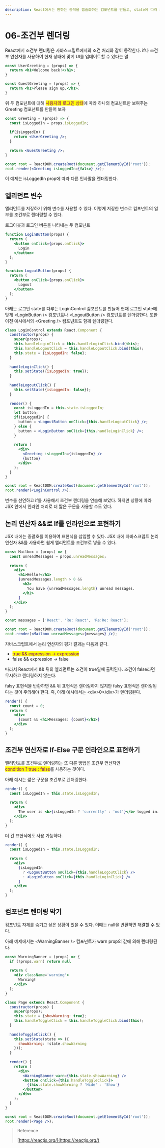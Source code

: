 ```yaml
---
description: React에서는 원하는 동작을 캡슐화하는 컴포넌트를 만들고, state에 따라 조건적으로 컴포넌트를 렌더링할 수 있다.
---
```


# 06-조건부 렌더링

React에서 조건부 렌더링은 자바스크립트에서의 조건 처리와 같이 동작한다. if나 조건부 연산자를 사용하여 현재 상태에 맞게 UI를 업데이트할 수 있다는 말

```jsx
const UserGreeting = (props) => {
  return <h1>Welcome back!</h1>;
}

const GuestGreeting = (props) => {
  return <h1>Please sign up.</h1>;
}
```

위 두 컴포넌트에 대해 <mark style="color:purple;">사용자의 로그인 상태</mark>에 따라 하나의 컴포넌트만 보여주는 Greeting 컴포넌트를 만들어 보자

```jsx
const Greeting = (props) => {
  const isLoggedIn = props.isLoggedIn;
  
  if(isLoggedIn) {
    return <UserGreeting />;
  }
  
  return <GuestGreeting />;
}

const root = ReactDOM.createRoot(document.getElementById('root'));
root.render(<Greeting isLoggedIn={false} />);
```

이 예제는 isLoggedIn prop에 따라 다른 인사말을 렌더링한다.

## 엘리먼트 변수

엘리먼트를 저장하기 위해 변수를 사용할 수 있다. 이렇게 저장한 변수로 컴포넌트의 일부를 조건부로 렌더링할 수 있다.

로그아웃과 로그인 버튼을 나타내는 두 컴포넌트

```jsx
function LoginButton(props) {
  return (
    <button onClick={props.onClick}>
      Login
    </button>
  );
}

function LogoutButton(props) {
  return (
    <button onClick={props.onClick}>
      Logout
    </button>
  );
}
```

아래는 로그인 state를 다루는 LoginControl 컴포넌트를 만들어 현재 로그인 state에 맞게 \<LoginButton /> 컴포넌트나 \<LogoutButton /> 컴포넌트를 렌더링한다. 또한 이전 예시에서의 \<Greeting /> 컴포넌트도 함께 렌더링한다.

```jsx
class LoginControl extends React.Component {
  constructor(props) {
    super(props);
    this.handleLoginClick = this.handleLoginClick.bind(this);
    this.handleLogoutClick = this.handleLogoutClick.bind(this);
    this.state = {isLoggedIn: false};
  }
  
  handleLoginClick() {
    this.setState({isLoggedIn: true});
  }
  
  handleLogoutClick() {
    this.setState({isLoggedIn: false});
  }
  
  render() {
    const isLoggedIn = this.state.isLoggedIn;
    let button;
    if(isLoggedIn) {
      button = <LogoutButton onClick={this.handleLogoutClick} />;
    } else {
      button = <LoginButton onClick={this.handleLoginClick} />;
    }
    
    return (
      <div>
        <Greeting isLoggedIn={isLoggedIn} />
        {button}
      </div>
    );
  }
}

const root = ReactDOM.createRoot(document.getElementById('root')); 
root.render(<LoginControl />);
```

변수를 선언하고 if를 사용해서 조건부 렌더링을 연습해 보았다. 하지만 상황에 따라 JSX 안에서 인라인 처리로 더 짧은 구문을 사용할 수도 있다.

## 논리 연산자 &&로 If를 인라인으로 표현하기

JSX 내에는 중괄호를 이용하여 표현식을 삽입할 수 있다. JSX 내에 자바스크립트 논리 연산자 &&를 사용하면 쉽게 엘리먼트를 조건부로 넣을 수 있다.

```jsx
const Mailbox = (props) => {
  const unreadMessages = props.unreadMessages;
  
  return (
    <div>
      <h1>Hello!</h1>
      {unreadMessages.length > 0 &&
        <h2>
          You have {unreadMessages.length} unread messages.
        </h2>
      }
    </div>
  );
}

const messages = ['React', 'Re: React', 'Re:Re: React'];

const root = ReactDOM.createRoot(document.getElementById('root'));
root.render(<Mailbox unreadMessages={messages} />);
```

자바스크립트에서 논리 연산자의 평가 결과는 다음과 같다.

* <mark style="color:purple;">true && expression -> expression</mark>
* false && expression -> false

따라서 React에서 && 뒤의 엘리먼트는 조건이 true일때 출력된다. 조건이 false라면 무시하고 렌더링하지 않는다.

falsy 표현식을 반환하면 && 뒤 표현식은 렌더링하지 않지만 falsy 표현식은 렌더링된다는 것이 주의해야 한다. 즉, 아래 예시에서는 \<div>0\</div>가 렌더링된다.

```jsx
render() {
  const count = 0;
  return (
    <div>
      {count && <h1>Messages: {count}</h1>}
    </div>
  );
}
```

## 조건부 연산자로 If-Else 구문 인라인으로 표현하기

엘리먼트를 조건부로 렌더링하는 또 다른 방법은 조건부 연산자인\
<mark style="color:purple;">condition ? true : false</mark>를 사용하는 것이다.

아래 예시는 짧은 구문을 조건부로 렌더링한다.

```jsx
render() {
  const isLoggedIn = this.state.isLoggedIn;
  
  return (
    <div>
      The user is <b>{isLoggedIn ? 'currently' : 'not'}</b> logged in.
    </div>
  );
}
```

더 긴 표현식에도 사용 가능하다.

```jsx
render() {
  const isLoggedIn = this.state.isLoggedIn;
  
  return (
    <div>
      {isLoggedIn
        ? <LogoutButton onClick={this.handleLogoutClick} />
        : <LoginButton onClick={this.handleLoginClick} />
      }
    </div>
  );
}
```

## 컴포넌트 렌더링 막기

컴포넌트 자체를 숨기고 싶은 상황이 있을 수 있다. 이때는 null을 반환하면 해결할 수 있다.

아래 예제에서는 \<WarningBanner /> 컴포넌트가 warn prop의 값에 의해 렌더링된다.&#x20;

```jsx
const WarningBanner = (props) => {
  if (!props.warn) return null
  
  return (
    <div className='warning'>
      Warning!
    </div>
  );
}

class Page extends React.Component {
  constructor(props) {
    super(props);
    this.state = {showWarning: true};
    this.handleToggleClick = this.handleToggleClick.bind(this);
  }
  
  handleToggleClick() {
    this.setState(state => ({
      showWarning: !state.showWarning
    }));
  }
  
  render() {
    return (
      <div>
        <WarningBanner warn={this.state.showWarning} />
        <button onClick={this.handleToggleClick}>
          {this.state.showWarning ? 'Hide' : 'Show'}
        </button>
      </div>
    );
  }
}

const root = ReactDOM.createRoot(document.getElementById('root')); 
root.render(<Page />);
```

> Reference
>
> [https://reactjs.org/](https://reactjs.org/)
